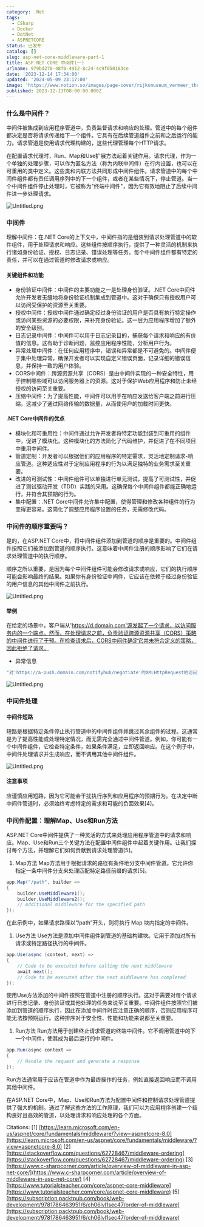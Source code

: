 ```yaml
---
category: .Net
tags:
  - CSharp
  - Docker
  - DotNet
  - ASPNETCORE
status: 已发布
catalog: []
slug: asp-net-core-middleware-part-1
title: ASP.NET CORE 中间件(一)
urlname: 979bd270-48f0-4912-8c24-4c9f050183ce
date: '2023-12-14 17:34:00'
updated: '2024-05-09 23:17:00'
image: 'https://www.notion.so/images/page-cover/rijksmuseum_vermeer_the_milkmaid.jpg'
published: 2023-12-13T08:00:00.000Z
---
```


### 什么是中间件？


中间件被集成到应用程序管道中，负责监督请求和响应的处理。管道中的每个组件都决定是否将请求传递给下一个组件。它具有在后续管道组件之前和之后运行的能力。请求管道是使用请求代理构建的，这些代理管理每个HTTP请求。


在配置请求代理时，Run、Map和Use扩展方法起着关键作用。请求代理，作为一个单独的处理步骤，可以作为匿名方法（称为内联中间件）在行内设置，也可以在可重用的类中定义。这些类和内联方法共同形成中间件组件。请求管道中的每个中间件组件都有责任调用序列中的下一个组件，或者在某些情况下，停止管道。当一个中间件组件停止处理时，它被称为"终端中间件"，因为它有效地阻止了后续中间件进一步处理请求。


![Untitled.png](https://prod-files-secure.s3.us-west-2.amazonaws.com/5d24fe63-e567-4804-86f9-9fdc62e13082/da807807-d02d-4fa1-86b6-db45e4678714/Untitled.png?X-Amz-Algorithm=AWS4-HMAC-SHA256&X-Amz-Content-Sha256=UNSIGNED-PAYLOAD&X-Amz-Credential=ASIAZI2LB4664Q3NYJ62%2F20250130%2Fus-west-2%2Fs3%2Faws4_request&X-Amz-Date=20250130T053741Z&X-Amz-Expires=3600&X-Amz-Security-Token=IQoJb3JpZ2luX2VjEJX%2F%2F%2F%2F%2F%2F%2F%2F%2F%2FwEaCXVzLXdlc3QtMiJHMEUCIQCZYf5%2FAeunrCkJm1g2%2BRi8ufmn9hT6tJ8ArHF1xpPANwIgd2iPG1H8cz15xv%2Fre4W%2Bp4SyAgXIjlaVI9%2FBvGPQAc4qiAQInv%2F%2F%2F%2F%2F%2F%2F%2F%2F%2FARAAGgw2Mzc0MjMxODM4MDUiDB8F0WOdBZGs5eb%2FkyrcA2wwuk50fxw1LXVRe5BX6u%2B1slDYMD2H45mhwULOpPxW5oeQ9MIlTtnZOPVhThK8G5YuMN7BivkmRy7Q%2Ft0Utvh0mcJdXoYsT4oF%2BtoSoQry3nFbLVrKIEMOPKzLk%2BVZ2%2B5S%2BRVSCgIocQciaaLCS4bIVzPNoaGPEg%2FuuQO13NcVwO8iRypb%2FpKDGETyf8SKZjkNpbReY7yST2MJx7ES%2Fw5ZqkzjAz%2Fb21c9D9TfNXepQyJUFxAkKiaP6ieWGpCYmuzwY2nPSMPaFi7Tso%2FdtTwvWjWJQLOFy2riSmN4NzbPyFjB1f0i5nxecV5HxengrEZB7Ta7SvB9ArTmzAxtQreSYPzjTK2Ld%2FCwjGqh%2F2%2Fr5qyiLG9WjlTnqNBmf4c2j0iBoAT8uYPokjwETWLKUGXPzLB%2F2dhk%2Bi7T1DxcOqj0n%2FEWKkn7BLjG51bmT9txQupSmphJ4AOgp6H5zOUcA05eiKr3nWcrfFmQQwCiO4HdS89XbywuYXXFw%2BFuTzIIivdBB%2BhjdBtjq3p2R%2FpMwEPXZNVu9Pe8gtkhslqomUJElgepse9wds2tcP58UFnxx9x0LogK5LxuuN5c4hDA0W9aA%2BF0H8m6RfJ72sriq6IZMPrmgBqYjkpStRSLMPeG7LwGOqUBTrWnqmmt%2BVbafdKAmZng9LUcBMjgVbtZ%2FqFjOTSwzFsjYWpU%2B6M%2BCkOiKuJ0sjB704m%2FUSGim8FN36vSAXxIBBklbjG39pw1%2BdV%2FOPkYtsso%2BtqH622RiuSh13PhfuiUhSKRaAoPGQgGPUxM21GZ1I1BMaDcsrEMLK1Jr%2BNMf0FNXb9nPzeYc9WFFG7%2FEgTI3axzHMsSB9RfVaqwMjPQs18fOL4M&X-Amz-Signature=a2d73c691e58f0b932e0d26be5286d663f8b913fb2c7ce991c75642a2c134373&X-Amz-SignedHeaders=host&x-id=GetObject)


### 中间件


理解中间件：在.NET Core的上下文中，中间件指的是组装到请求处理管道中的软件组件，用于处理请求和响应。这些组件按顺序执行，提供了一种灵活的机制来执行诸如身份验证、授权、日志记录、错误处理等任务。每个中间件组件都有特定的责任，并可以在通过管道时修改请求或响应。


#### 关键组件和功能

- 身份验证中间件：中间件的主要功能之一是处理身份验证。.NET Core中间件允许开发者无缝地将身份验证机制集成到管道中。这对于确保只有授权用户可以访问受保护的资源至关重要。
- 授权中间件：授权中间件通过确定经过身份验证的用户是否具有执行特定操作或访问某些资源的必要权限，来补充身份验证。这一层为应用程序增加了额外的安全级别。
- 日志记录中间件：中间件可以用于日志记录目的，捕获每个请求和响应的有价值的信息。这有助于诊断问题，监控应用程序性能，分析用户行为。
- 异常处理中间件：在任何应用程序中，错误和异常都是不可避免的。中间件便于集中处理异常，确保开发者可以实现自定义错误页面，记录详细的错误信息，并保持一致的用户体验。
- CORS中间件：跨源资源共享（CORS）是由中间件实现的一种安全特性，用于控制哪些域可以访问服务器上的资源。这对于保护Web应用程序和防止未经授权的访问至关重要。
- 压缩中间件：为了提高性能，中间件可以用于在响应发送给客户端之前进行压缩。这减少了通过网络传输的数据量，从而使用户的加载时间更快。

#### .NET Core中间件的优点

- 模块化和可重用性：中间件通过允许开发者将特定功能封装到可重用的组件中，促进了模块化。这种模块化的方法简化了代码维护，并促进了在不同项目中重用中间件。
- 管道定制：开发者可以根据他们的应用程序的特定需求，灵活地定制请求-响应管道。这种适应性对于定制应用程序的行为以满足独特的业务需求至关重要。
- 改进的可测试性：中间件组件可以单独进行单元测试，提高了可测试性，并促进了测试驱动开发（TDD）实践的采用。这确保每个中间件组件都能正确地运行，并符合其预期的行为。
- 集中配置：.NET Core中间件允许集中配置，使得管理和修改各种组件的行为变得更容易。这简化了调整应用程序设置的任务，无需修改代码。

### 中间件的顺序重要吗？


是的，在ASP.NET Core中，将中间件组件添加到管道的顺序是重要的。中间件组件按照它们被添加到管道的顺序执行。这意味着中间件注册的顺序影响了它们在请求处理管道中的执行顺序。


顺序之所以重要，是因为每个中间件组件可能会修改请求或响应，它们的执行顺序可能会影响最终的结果。如果你有身份验证中间件，它应该在依赖于经过身份验证的用户信息的其他中间件之前执行。


![Untitled.png](https://prod-files-secure.s3.us-west-2.amazonaws.com/5d24fe63-e567-4804-86f9-9fdc62e13082/24f795a2-1c5a-4a6b-a0d8-2afb160076f1/Untitled.png?X-Amz-Algorithm=AWS4-HMAC-SHA256&X-Amz-Content-Sha256=UNSIGNED-PAYLOAD&X-Amz-Credential=ASIAZI2LB4664Q3NYJ62%2F20250130%2Fus-west-2%2Fs3%2Faws4_request&X-Amz-Date=20250130T053741Z&X-Amz-Expires=3600&X-Amz-Security-Token=IQoJb3JpZ2luX2VjEJX%2F%2F%2F%2F%2F%2F%2F%2F%2F%2FwEaCXVzLXdlc3QtMiJHMEUCIQCZYf5%2FAeunrCkJm1g2%2BRi8ufmn9hT6tJ8ArHF1xpPANwIgd2iPG1H8cz15xv%2Fre4W%2Bp4SyAgXIjlaVI9%2FBvGPQAc4qiAQInv%2F%2F%2F%2F%2F%2F%2F%2F%2F%2FARAAGgw2Mzc0MjMxODM4MDUiDB8F0WOdBZGs5eb%2FkyrcA2wwuk50fxw1LXVRe5BX6u%2B1slDYMD2H45mhwULOpPxW5oeQ9MIlTtnZOPVhThK8G5YuMN7BivkmRy7Q%2Ft0Utvh0mcJdXoYsT4oF%2BtoSoQry3nFbLVrKIEMOPKzLk%2BVZ2%2B5S%2BRVSCgIocQciaaLCS4bIVzPNoaGPEg%2FuuQO13NcVwO8iRypb%2FpKDGETyf8SKZjkNpbReY7yST2MJx7ES%2Fw5ZqkzjAz%2Fb21c9D9TfNXepQyJUFxAkKiaP6ieWGpCYmuzwY2nPSMPaFi7Tso%2FdtTwvWjWJQLOFy2riSmN4NzbPyFjB1f0i5nxecV5HxengrEZB7Ta7SvB9ArTmzAxtQreSYPzjTK2Ld%2FCwjGqh%2F2%2Fr5qyiLG9WjlTnqNBmf4c2j0iBoAT8uYPokjwETWLKUGXPzLB%2F2dhk%2Bi7T1DxcOqj0n%2FEWKkn7BLjG51bmT9txQupSmphJ4AOgp6H5zOUcA05eiKr3nWcrfFmQQwCiO4HdS89XbywuYXXFw%2BFuTzIIivdBB%2BhjdBtjq3p2R%2FpMwEPXZNVu9Pe8gtkhslqomUJElgepse9wds2tcP58UFnxx9x0LogK5LxuuN5c4hDA0W9aA%2BF0H8m6RfJ72sriq6IZMPrmgBqYjkpStRSLMPeG7LwGOqUBTrWnqmmt%2BVbafdKAmZng9LUcBMjgVbtZ%2FqFjOTSwzFsjYWpU%2B6M%2BCkOiKuJ0sjB704m%2FUSGim8FN36vSAXxIBBklbjG39pw1%2BdV%2FOPkYtsso%2BtqH622RiuSh13PhfuiUhSKRaAoPGQgGPUxM21GZ1I1BMaDcsrEMLK1Jr%2BNMf0FNXb9nPzeYc9WFFG7%2FEgTI3axzHMsSB9RfVaqwMjPQs18fOL4M&X-Amz-Signature=208bf34f72f86908c64822bede6dcc63113b8604eb148b7f1b27ce8191257904&X-Amz-SignedHeaders=host&x-id=GetObject)


#### 举例


在给定的场景中，客户端从'https://d.domain.com'源发起了一个请求，以访问服务内的一个端点。然而，在处理请求之前，负责验证跨源资源共享（CORS）策略的中间件进行了干预。在检查请求后，CORS中间件确定它并未符合定义的策略，因此拒绝了请求。

- 异常信息

```c#
"对'https://a-push.domain.com/notifyhub/negotiate'的XMLHttpRequest的访问，源自'https://d.domain.com'，已被CORS策略阻止：预检请求的响应未通过访问控制检查：请求的资源上没有'Access-Control-Allow-Origin'头。"[1][2][3]
```


![Untitled.png](https://prod-files-secure.s3.us-west-2.amazonaws.com/5d24fe63-e567-4804-86f9-9fdc62e13082/371d9517-dafe-4432-94b7-2d14d1593167/Untitled.png?X-Amz-Algorithm=AWS4-HMAC-SHA256&X-Amz-Content-Sha256=UNSIGNED-PAYLOAD&X-Amz-Credential=ASIAZI2LB4664Q3NYJ62%2F20250130%2Fus-west-2%2Fs3%2Faws4_request&X-Amz-Date=20250130T053741Z&X-Amz-Expires=3600&X-Amz-Security-Token=IQoJb3JpZ2luX2VjEJX%2F%2F%2F%2F%2F%2F%2F%2F%2F%2FwEaCXVzLXdlc3QtMiJHMEUCIQCZYf5%2FAeunrCkJm1g2%2BRi8ufmn9hT6tJ8ArHF1xpPANwIgd2iPG1H8cz15xv%2Fre4W%2Bp4SyAgXIjlaVI9%2FBvGPQAc4qiAQInv%2F%2F%2F%2F%2F%2F%2F%2F%2F%2FARAAGgw2Mzc0MjMxODM4MDUiDB8F0WOdBZGs5eb%2FkyrcA2wwuk50fxw1LXVRe5BX6u%2B1slDYMD2H45mhwULOpPxW5oeQ9MIlTtnZOPVhThK8G5YuMN7BivkmRy7Q%2Ft0Utvh0mcJdXoYsT4oF%2BtoSoQry3nFbLVrKIEMOPKzLk%2BVZ2%2B5S%2BRVSCgIocQciaaLCS4bIVzPNoaGPEg%2FuuQO13NcVwO8iRypb%2FpKDGETyf8SKZjkNpbReY7yST2MJx7ES%2Fw5ZqkzjAz%2Fb21c9D9TfNXepQyJUFxAkKiaP6ieWGpCYmuzwY2nPSMPaFi7Tso%2FdtTwvWjWJQLOFy2riSmN4NzbPyFjB1f0i5nxecV5HxengrEZB7Ta7SvB9ArTmzAxtQreSYPzjTK2Ld%2FCwjGqh%2F2%2Fr5qyiLG9WjlTnqNBmf4c2j0iBoAT8uYPokjwETWLKUGXPzLB%2F2dhk%2Bi7T1DxcOqj0n%2FEWKkn7BLjG51bmT9txQupSmphJ4AOgp6H5zOUcA05eiKr3nWcrfFmQQwCiO4HdS89XbywuYXXFw%2BFuTzIIivdBB%2BhjdBtjq3p2R%2FpMwEPXZNVu9Pe8gtkhslqomUJElgepse9wds2tcP58UFnxx9x0LogK5LxuuN5c4hDA0W9aA%2BF0H8m6RfJ72sriq6IZMPrmgBqYjkpStRSLMPeG7LwGOqUBTrWnqmmt%2BVbafdKAmZng9LUcBMjgVbtZ%2FqFjOTSwzFsjYWpU%2B6M%2BCkOiKuJ0sjB704m%2FUSGim8FN36vSAXxIBBklbjG39pw1%2BdV%2FOPkYtsso%2BtqH622RiuSh13PhfuiUhSKRaAoPGQgGPUxM21GZ1I1BMaDcsrEMLK1Jr%2BNMf0FNXb9nPzeYc9WFFG7%2FEgTI3axzHMsSB9RfVaqwMjPQs18fOL4M&X-Amz-Signature=ed7635cb12ffe16516c12dfb09d2e84fb6dd4d4800c23c5af65f5bc20af9692e&X-Amz-SignedHeaders=host&x-id=GetObject)


### 中间件处理


#### 中间件短路
短路是根据特定条件停止执行管道中的中间件组件并跳过其余组件的过程。这通常是为了提高性能或处理特定情况，而无需完全通过中间件管道。例如，你可能有一个中间件组件，它检查特定条件，如果条件满足，立即返回响应。在这个例子中，中间件处理请求并生成响应，而不调用其他中间件组件。


![Untitled.png](https://prod-files-secure.s3.us-west-2.amazonaws.com/5d24fe63-e567-4804-86f9-9fdc62e13082/e8a1d943-cb51-4723-936e-23c6af2fb0f9/Untitled.png?X-Amz-Algorithm=AWS4-HMAC-SHA256&X-Amz-Content-Sha256=UNSIGNED-PAYLOAD&X-Amz-Credential=ASIAZI2LB4664Q3NYJ62%2F20250130%2Fus-west-2%2Fs3%2Faws4_request&X-Amz-Date=20250130T053741Z&X-Amz-Expires=3600&X-Amz-Security-Token=IQoJb3JpZ2luX2VjEJX%2F%2F%2F%2F%2F%2F%2F%2F%2F%2FwEaCXVzLXdlc3QtMiJHMEUCIQCZYf5%2FAeunrCkJm1g2%2BRi8ufmn9hT6tJ8ArHF1xpPANwIgd2iPG1H8cz15xv%2Fre4W%2Bp4SyAgXIjlaVI9%2FBvGPQAc4qiAQInv%2F%2F%2F%2F%2F%2F%2F%2F%2F%2FARAAGgw2Mzc0MjMxODM4MDUiDB8F0WOdBZGs5eb%2FkyrcA2wwuk50fxw1LXVRe5BX6u%2B1slDYMD2H45mhwULOpPxW5oeQ9MIlTtnZOPVhThK8G5YuMN7BivkmRy7Q%2Ft0Utvh0mcJdXoYsT4oF%2BtoSoQry3nFbLVrKIEMOPKzLk%2BVZ2%2B5S%2BRVSCgIocQciaaLCS4bIVzPNoaGPEg%2FuuQO13NcVwO8iRypb%2FpKDGETyf8SKZjkNpbReY7yST2MJx7ES%2Fw5ZqkzjAz%2Fb21c9D9TfNXepQyJUFxAkKiaP6ieWGpCYmuzwY2nPSMPaFi7Tso%2FdtTwvWjWJQLOFy2riSmN4NzbPyFjB1f0i5nxecV5HxengrEZB7Ta7SvB9ArTmzAxtQreSYPzjTK2Ld%2FCwjGqh%2F2%2Fr5qyiLG9WjlTnqNBmf4c2j0iBoAT8uYPokjwETWLKUGXPzLB%2F2dhk%2Bi7T1DxcOqj0n%2FEWKkn7BLjG51bmT9txQupSmphJ4AOgp6H5zOUcA05eiKr3nWcrfFmQQwCiO4HdS89XbywuYXXFw%2BFuTzIIivdBB%2BhjdBtjq3p2R%2FpMwEPXZNVu9Pe8gtkhslqomUJElgepse9wds2tcP58UFnxx9x0LogK5LxuuN5c4hDA0W9aA%2BF0H8m6RfJ72sriq6IZMPrmgBqYjkpStRSLMPeG7LwGOqUBTrWnqmmt%2BVbafdKAmZng9LUcBMjgVbtZ%2FqFjOTSwzFsjYWpU%2B6M%2BCkOiKuJ0sjB704m%2FUSGim8FN36vSAXxIBBklbjG39pw1%2BdV%2FOPkYtsso%2BtqH622RiuSh13PhfuiUhSKRaAoPGQgGPUxM21GZ1I1BMaDcsrEMLK1Jr%2BNMf0FNXb9nPzeYc9WFFG7%2FEgTI3axzHMsSB9RfVaqwMjPQs18fOL4M&X-Amz-Signature=e482659d65d33deed044584180430b606396cab0938f704cd7f385f47a3f785f&X-Amz-SignedHeaders=host&x-id=GetObject)


#### 注意事项


应谨慎应用短路，因为它可能会干扰执行序列和应用程序的预期行为。在决定中断中间件管道时，必须始终考虑特定的需求和可能的负面效果[4]。


### 中间件配置：理解Map、Use和Run方法


ASP.NET Core中间件提供了一种灵活的方式来处理应用程序管道中的请求和响应。Map、Use和Run三个关键方法在配置中间件组件中起着关键作用。让我们探讨每个方法，并理解它们如何贡献到请求处理管道[5]。

1. Map方法
Map方法用于根据请求的路径有条件地分支中间件管道。它允许你指定一条中间件分支来处理匹配特定路径前缀的请求[5]。

```c#
app.Map("/path", builder =>
{
    builder.UseMiddleware1();
    builder.UseMiddleware2();
    // Additional middleware for the specified path
});
```


在此示例中，如果请求路径以“/path”开头，则将执行 Map 块内指定的中间件。

1. Use方法
Use方法是添加中间件组件到管道的基础构建块。它用于添加对所有请求或特定路径执行的中间件。

```c#
app.Use(async (context, next) =>
{
    // Code to be executed before calling the next middleware
    await next();
    // Code to be executed after the next middleware has completed
});
```


使用Use方法添加的中间件按照在管道中注册的顺序执行。这对于需要对每个请求进行日志记录、身份验证或其他处理的任务来说至关重要。中间件组件按照它们被添加到管道的顺序执行，因此在添加中间件时应注意正确的顺序，否则应用程序可能无法按预期运行。这种排序对于安全性、性能和功能来说都至关重要。

1. Run方法
Run方法用于创建终止请求管道的终端中间件。它不调用管道中的下一个中间件，使其成为最后运行的中间件。

```c#
app.Run(async context =>
{
    // Handle the request and generate a response
});
```


Run方法通常用于应该在管道中作为最终操作的任务，例如直接返回响应而不调用其他中间件。


在ASP.NET Core中，Map、Use和Run方法为配置中间件和控制请求处理管道提供了强大的机制。通过了解这些方法的工作原理，我们可以为应用程序创建一个结构良好且高效的管道，以处理请求和响应处理的各个方面。


Citations:
[1] [https://learn.microsoft.com/en-us/aspnet/core/fundamentals/middleware/?view=aspnetcore-8.0](https://learn.microsoft.com/en-us/aspnet/core/fundamentals/middleware/?view=aspnetcore-8.0)
[2] [https://stackoverflow.com/questions/62728467/middleware-ordering](https://stackoverflow.com/questions/62728467/middleware-ordering)
[3] [https://www.c-sharpcorner.com/article/overview-of-middleware-in-asp-net-core/](https://www.c-sharpcorner.com/article/overview-of-middleware-in-asp-net-core/)
[4] [https://www.tutorialsteacher.com/core/aspnet-core-middleware](https://www.tutorialsteacher.com/core/aspnet-core-middleware)
[5] [https://subscription.packtpub.com/book/web-development/9781786463951/6/ch06lvl1sec47/order-of-middleware](https://subscription.packtpub.com/book/web-development/9781786463951/6/ch06lvl1sec47/order-of-middleware)

